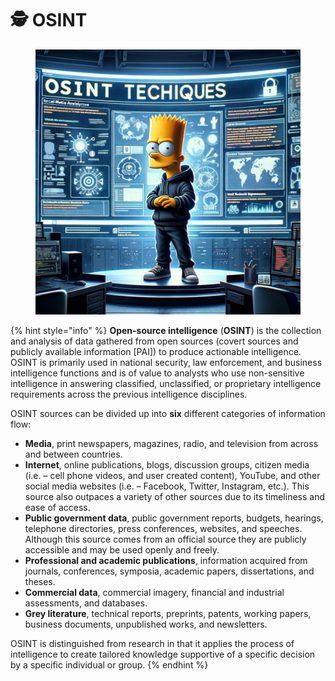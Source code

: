 # 🕵 OSINT

<figure><img src="../../.gitbook/assets/image (158).png" alt="" width="563"><figcaption></figcaption></figure>

{% hint style="info" %}
**Open-source intelligence** (**OSINT**) is the collection and analysis of data gathered from open sources (covert sources and publicly available information \[PAI]) to produce actionable intelligence. OSINT is primarily used in national security, law enforcement, and business intelligence functions and is of value to analysts who use non-sensitive intelligence in answering classified, unclassified, or proprietary intelligence requirements across the previous intelligence disciplines.

OSINT sources can be divided up into **six** different categories of information flow:

* **Media**, print newspapers, magazines, radio, and television from across and between countries.
* **Internet**, online publications, blogs, discussion groups, citizen media (i.e. – cell phone videos, and user created content), YouTube, and other social media websites (i.e. – Facebook, Twitter, Instagram, etc.). This source also outpaces a variety of other sources due to its timeliness and ease of access.
* **Public government data**, public government reports, budgets, hearings, telephone directories, press conferences, websites, and speeches. Although this source comes from an official source they are publicly accessible and may be used openly and freely.
* **Professional and academic publications**, information acquired from journals, conferences, symposia, academic papers, dissertations, and theses.
* **Commercial data**, commercial imagery, financial and industrial assessments, and databases.
* **Grey literature**, technical reports, preprints, patents, working papers, business documents, unpublished works, and newsletters.

OSINT is distinguished from research in that it applies the process of intelligence to create tailored knowledge supportive of a specific decision by a specific individual or group.
{% endhint %}
